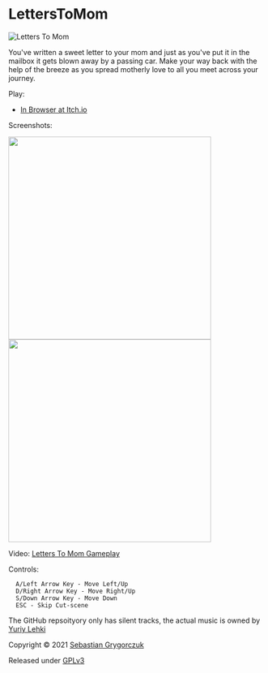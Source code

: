 # LettersToMom

![Letters To Mom](https://img.itch.zone/aW1nLzU1ODk2NDgucG5n/original/LWTfmY.png)

You've written a sweet letter to your mom and just as you've put it in the mailbox it gets blown away by a passing car.
Make your way back with the help of the breeze as you spread motherly love to all you meet across your journey.

Play:

- [In Browser at Itch.io](https://orczuk.itch.io/letters-to-mom)

Screenshots:

<img src="https://img.itch.zone/aW1hZ2UvOTgyMTY0LzU1ODk5MDAucG5n/347x500/GUUlQB.png" width="400">
<img src="https://img.itch.zone/aW1hZ2UvOTgyMTY0LzU1ODk4OTkucG5n/347x500/e0m%2FeH.png" width="400">

Video:
[Letters To Mom Gameplay](https://www.youtube.com/watch?v=CfA2VSrJlnQ)

Controls:
```
  A/Left Arrow Key - Move Left/Up
  D/Right Arrow Key - Move Right/Up
  S/Down Arrow Key - Move Down
  ESC - Skip Cut-scene
```
The GitHub repsoityory only has silent tracks, the actual music is owned by [Yuriy Lehki](https://yuriylehki.weebly.com/)

Copyright © 2021 [Sebastian Grygorczuk](https://orczuk.github.io/)

Released under [GPLv3](gpl-3.0.txt)
